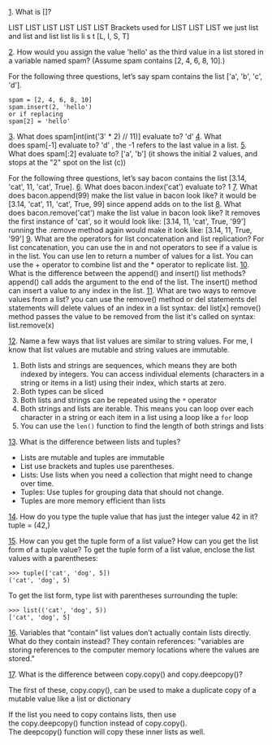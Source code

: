 [1](https://automatetheboringstuff.com/2e/chapter4/#calibre_link-722). What is []?

LIST LIST LIST LIST LIST LIST
Brackets used for LIST LIST LIST
we just list
and list
and list
list
lis
li
s
t
[L, I, S, T]

[2](https://automatetheboringstuff.com/2e/chapter4/#calibre_link-723). How would you assign the value 'hello' as the third value in a list stored in a variable named spam? (Assume spam contains [2, 4, 6, 8, 10].)

For the following three questions, let’s say spam contains the list ['a', 'b', 'c', 'd'].

```
spam = [2, 4, 6, 8, 10]
spam.insert(2, 'hello')
or if replacing
spam[2] = 'hello'
```

[3](https://automatetheboringstuff.com/2e/chapter4/#calibre_link-724). What does spam[int(int('3' * 2) // 11)] evaluate to?
'd'
[4](https://automatetheboringstuff.com/2e/chapter4/#calibre_link-725). What does spam[-1] evaluate to?
'd'  , the -1 refers to the last value in a list.
[5](https://automatetheboringstuff.com/2e/chapter4/#calibre_link-726). What does spam[:2] evaluate to?
['a', 'b'] (it shows the initial 2 values, and stops at the "2" spot on the list (c))

For the following three questions, let’s say bacon contains the list [3.14, 'cat', 11, 'cat', True].
[6](https://automatetheboringstuff.com/2e/chapter4/#calibre_link-727). What does bacon.index('cat') evaluate to?
1
[7](https://automatetheboringstuff.com/2e/chapter4/#calibre_link-728). What does bacon.append(99) make the list value in bacon look like?
it would be [3.14, 'cat', 11, 'cat', True, 99] since append adds on to the list
[8](https://automatetheboringstuff.com/2e/chapter4/#calibre_link-729). What does bacon.remove('cat') make the list value in bacon look like?
It removes the first instance of 'cat', so it would look like:
[3.14, 11, 'cat', True, '99']
running the .remove method again would make it look like:
[3.14, 11, True, '99']
[9](https://automatetheboringstuff.com/2e/chapter4/#calibre_link-730). What are the operators for list concatenation and list replication?
For list concatenation, you can use the in and not operators to  see if a value is in the list. 
You can use len to return a number of values for a list.
You can use the + operator to combine list and the * operator to replicate list.
[10](https://automatetheboringstuff.com/2e/chapter4/#calibre_link-731). What is the difference between the append() and insert() list methods?
append() call adds the argument to the end of the list. The insert() method can insert a value to any index in the list.
[11](https://automatetheboringstuff.com/2e/chapter4/#calibre_link-732). What are two ways to remove values from a list?
you can use the remove() method or del statements
del statements will delete values of an index in a list
syntax: del list[x]
remove() method passes the value to be removed from the list it's called on
syntax: list.remove(x)

[12](https://automatetheboringstuff.com/2e/chapter4/#calibre_link-733). Name a few ways that list values are similar to string values.
For me, I know that list values are mutable and string values are immutable.
1. Both lists and strings are sequences, which means they are both indexed by integers. You can access individual elements (characters in a string or items in a list) using their index, which starts at zero.
2. Both types can be sliced
3. Both lists and strings can be repeated using the `*` operator
4. Both strings and lists are iterable. This means you can loop over each character in a string or each item in a list using a loop like a `for` loop
5. You can use the `len()` function to find the length of both strings and lists


[13](https://automatetheboringstuff.com/2e/chapter4/#calibre_link-734). What is the difference between lists and tuples?
- Lists are mutable and tuples are immutable
- List use brackets and tuples use parentheses. 
- Lists: Use lists when you need a collection that might need to change over time. 
- Tuples: Use tuples for grouping data that should not change. 
- Tuples are more memory efficient than lists

[14](https://automatetheboringstuff.com/2e/chapter4/#calibre_link-735). How do you type the tuple value that has just the integer value 42 in it?
tuple = (42,)

[15](https://automatetheboringstuff.com/2e/chapter4/#calibre_link-736). How can you get the tuple form of a list value? How can you get the list form of a tuple value?
To get the tuple form of a list value, enclose the list values with a parentheses:
```
>>> tuple(['cat', 'dog', 5])  
('cat', 'dog', 5)  
```
To get the  list form, type list with parentheses surrounding the tuple:
```
>>> list(('cat', 'dog', 5))  
['cat', 'dog', 5]  
```


[16](https://automatetheboringstuff.com/2e/chapter4/#calibre_link-737). Variables that “contain” list values don’t actually contain lists directly. What do they contain instead?
They contain references:
 "variables are storing references to the computer memory locations where the values are stored."
 
[17](https://automatetheboringstuff.com/2e/chapter4/#calibre_link-738). What is the difference between copy.copy() and copy.deepcopy()?

The first of these, copy.copy(), can be used to make a duplicate copy of a mutable value like a list or dictionary

If the list you need to copy contains lists, then use the copy.deepcopy() function instead of copy.copy(). The deepcopy() function will copy these inner lists as well.
